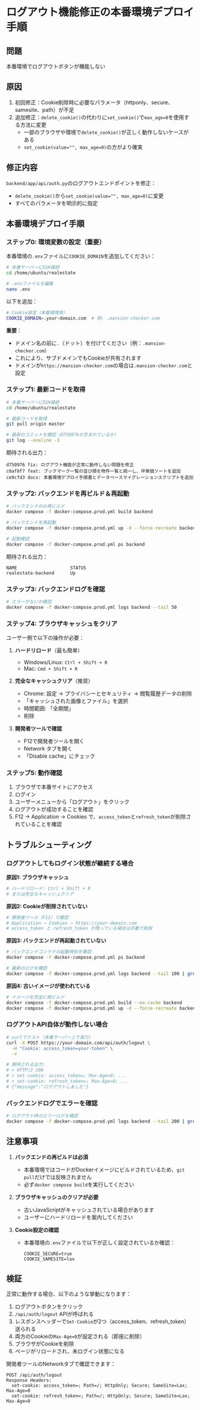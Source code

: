# ログアウト機能修正の本番環境デプロイ手順

## 問題
本番環境でログアウトボタンが機能しない

## 原因
1. 初回修正：Cookie削除時に必要なパラメータ（httponly、secure、samesite、path）が不足
2. 追加修正：`delete_cookie()`の代わりに`set_cookie()`で`max_age=0`を使用する方法に変更
   - 一部のブラウザや環境で`delete_cookie()`が正しく動作しないケースがある
   - `set_cookie(value="", max_age=0)`の方がより確実

## 修正内容
`backend/app/api/auth.py`のログアウトエンドポイントを修正：
- `delete_cookie()`から`set_cookie(value="", max_age=0)`に変更
- すべてのパラメータを明示的に指定

## 本番環境デプロイ手順

### ステップ0: 環境変数の設定（重要）

本番環境の`.env`ファイルに`COOKIE_DOMAIN`を追加してください：

```bash
# 本番サーバーにSSH接続
cd /home/ubuntu/realestate

# .envファイルを編集
nano .env
```

以下を追加：
```bash
# Cookie設定（本番環境用）
COOKIE_DOMAIN=.your-domain.com  # 例: .mansion-checker.com
```

**重要**：
- ドメイン名の前に`.`（ドット）を付けてください（例：`.mansion-checker.com`）
- これにより、サブドメインでもCookieが共有されます
- ドメインが`https://mansion-checker.com`の場合は`.mansion-checker.com`と設定

### ステップ1: 最新コードを取得

```bash
# 本番サーバーにSSH接続
cd /home/ubuntu/realestate

# 最新コードを取得
git pull origin master

# 最新のコミットを確認（d750976が含まれているか）
git log --oneline -3
```

期待される出力：
```
d750976 fix: ログアウト機能が正常に動作しない問題を修正
c6af8f7 feat: ブックマーク一覧の並び順を物件一覧と統一し、坪単価ソートを追加
ce9cfd3 docs: 本番環境デプロイ手順書とデータベースマイグレーションスクリプトを追加
```

### ステップ2: バックエンドを再ビルド＆再起動

```bash
# バックエンドのみ再ビルド
docker compose -f docker-compose.prod.yml build backend

# バックエンドを再起動
docker compose -f docker-compose.prod.yml up -d --force-recreate backend

# 起動確認
docker compose -f docker-compose.prod.yml ps backend
```

期待される出力：
```
NAME                    STATUS
realestate-backend      Up
```

### ステップ3: バックエンドログを確認

```bash
# エラーがないか確認
docker compose -f docker-compose.prod.yml logs backend --tail 50
```

### ステップ4: ブラウザキャッシュをクリア

ユーザー側で以下の操作が必要：

1. **ハードリロード**（最も簡単）
   - Windows/Linux: `Ctrl + Shift + R`
   - Mac: `Cmd + Shift + R`

2. **完全なキャッシュクリア**（推奨）
   - Chrome: 設定 → プライバシーとセキュリティ → 閲覧履歴データの削除
   - 「キャッシュされた画像とファイル」を選択
   - 時間範囲: 「全期間」
   - 削除

3. **開発者ツールで確認**
   - F12で開発者ツールを開く
   - Network タブを開く
   - 「Disable cache」にチェック

### ステップ5: 動作確認

1. ブラウザで本番サイトにアクセス
2. ログイン
3. ユーザーメニューから「ログアウト」をクリック
4. ログアウトが成功することを確認
5. F12 → Application → Cookies で、`access_token`と`refresh_token`が削除されていることを確認

## トラブルシューティング

### ログアウトしてもログイン状態が継続する場合

**原因1: ブラウザキャッシュ**
```bash
# ハードリロード: Ctrl + Shift + R
# または完全なキャッシュクリア
```

**原因2: Cookieが削除されていない**
```bash
# 開発者ツール（F12）で確認
# Application → Cookies → https://your-domain.com
# access_token と refresh_token が残っている場合は手動で削除
```

**原因3: バックエンドが再起動されていない**
```bash
# バックエンドコンテナの起動時刻を確認
docker compose -f docker-compose.prod.yml ps backend

# 最新のログを確認
docker compose -f docker-compose.prod.yml logs backend --tail 100 | grep "logout"
```

**原因4: 古いイメージが使われている**
```bash
# イメージを完全に再ビルド
docker compose -f docker-compose.prod.yml build --no-cache backend
docker compose -f docker-compose.prod.yml up -d --force-recreate backend
```

### ログアウトAPI自体が動作しない場合

```bash
# curlでテスト（本番サーバー上で実行）
curl -X POST https://your-domain.com/api/auth/logout \
  -H "Cookie: access_token=your-token" \
  -v

# 期待される出力:
# < HTTP/2 200
# < set-cookie: access_token=; Max-Age=0; ...
# < set-cookie: refresh_token=; Max-Age=0; ...
# {"message":"ログアウトしました"}
```

### バックエンドログでエラーを確認

```bash
# ログアウト時のエラーログを確認
docker compose -f docker-compose.prod.yml logs backend --tail 200 | grep -i "error\|logout"
```

## 注意事項

1. **バックエンドの再ビルドは必須**
   - 本番環境ではコードがDockerイメージにビルドされているため、`git pull`だけでは反映されません
   - 必ず`docker compose build`を実行してください

2. **ブラウザキャッシュのクリアが必要**
   - 古いJavaScriptがキャッシュされている場合があります
   - ユーザーにハードリロードを案内してください

3. **Cookie設定の確認**
   - 本番環境の`.env`ファイルで以下が正しく設定されているか確認：
     ```
     COOKIE_SECURE=true
     COOKIE_SAMESITE=lax
     ```

## 検証

正常に動作する場合、以下のような挙動になります：

1. ログアウトボタンをクリック
2. `/api/auth/logout` APIが呼ばれる
3. レスポンスヘッダーで`Set-Cookie`が2つ（access_token、refresh_token）送られる
4. 両方のCookieの`Max-Age=0`が設定される（即座に削除）
5. ブラウザがCookieを削除
6. ページがリロードされ、未ログイン状態になる

開発者ツールのNetworkタブで確認できます：
```
POST /api/auth/logout
Response Headers:
  set-cookie: access_token=; Path=/; HttpOnly; Secure; SameSite=Lax; Max-Age=0
  set-cookie: refresh_token=; Path=/; HttpOnly; Secure; SameSite=Lax; Max-Age=0
```
